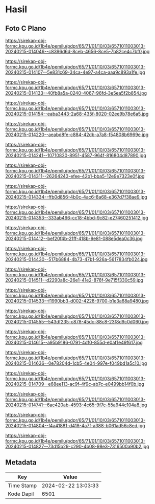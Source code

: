 # Hasil

## Foto C Plano

https://sirekap-obj-formc.kpu.go.id/1b4e/pemilu/pdpr/65/71/01/10/03/6571011003013-20240215-014046--c8396d6d-8ceb-4656-8ce5-7b82ce4c7bf0.jpg

https://sirekap-obj-formc.kpu.go.id/1b4e/pemilu/pdpr/65/71/01/10/03/6571011003013-20240215-014107--5e831c69-34ca-4e97-a4ca-aaa9c893a1fe.jpg

https://sirekap-obj-formc.kpu.go.id/1b4e/pemilu/pdpr/65/71/01/10/03/6571011003013-20240215-014133--40fb8a5a-0240-4067-96fd-3e5ea5f2b854.jpg

https://sirekap-obj-formc.kpu.go.id/1b4e/pemilu/pdpr/65/71/01/10/03/6571011003013-20240215-014154--eaba3443-2a68-435f-8020-02ee9b78e6a5.jpg

https://sirekap-obj-formc.kpu.go.id/1b4e/pemilu/pdpr/65/71/01/10/03/6571011003013-20240215-014220--aeabd8fe-c884-42db-a7a8-f54808b6969e.jpg

https://sirekap-obj-formc.kpu.go.id/1b4e/pemilu/pdpr/65/71/01/10/03/6571011003013-20240215-014241--10710830-8951-4587-964f-816804d87890.jpg

https://sirekap-obj-formc.kpu.go.id/1b4e/pemilu/pdpr/65/71/01/10/03/6571011003013-20240215-014311--26264243-efee-42b1-bba5-12e9e7323e0f.jpg

https://sirekap-obj-formc.kpu.go.id/1b4e/pemilu/pdpr/65/71/01/10/03/6571011003013-20240215-014334--ffb0d856-4b0c-4ac6-8a68-e367d7f38ae9.jpg

https://sirekap-obj-formc.kpu.go.id/1b4e/pemilu/pdpr/65/71/01/10/03/6571011003013-20240215-014353--333ab466-cc18-4bbd-9c82-e27460251412.jpg

https://sirekap-obj-formc.kpu.go.id/1b4e/pemilu/pdpr/65/71/01/10/03/6571011003013-20240215-014412--bef20f4b-21ff-418b-9e81-088e5dea0c36.jpg

https://sirekap-obj-formc.kpu.go.id/1b4e/pemilu/pdpr/65/71/01/10/03/6571011003013-20240215-014430--517b6884-4b73-47b1-926a-5617834fb024.jpg

https://sirekap-obj-formc.kpu.go.id/1b4e/pemilu/pdpr/65/71/01/10/03/6571011003013-20240215-014511--d2290a8c-26e1-41e2-876f-9e715f330c59.jpg

https://sirekap-obj-formc.kpu.go.id/1b4e/pemilu/pdpr/65/71/01/10/03/6571011003013-20240215-014533--f1990bb3-d002-4228-9700-b1e3a68a9480.jpg

https://sirekap-obj-formc.kpu.go.id/1b4e/pemilu/pdpr/65/71/01/10/03/6571011003013-20240215-014555--543df235-c878-45dc-88c8-23f8d9c0d060.jpg

https://sirekap-obj-formc.kpu.go.id/1b4e/pemilu/pdpr/65/71/01/10/03/6571011003013-20240215-014615--a95b9186-0791-4df0-855d-e0af1e49f617.jpg

https://sirekap-obj-formc.kpu.go.id/1b4e/pemilu/pdpr/65/71/01/10/03/6571011003013-20240215-014636--0e78204d-1cb5-4e04-997e-f049bd1a5c10.jpg

https://sirekap-obj-formc.kpu.go.id/1b4e/pemilu/pdpr/65/71/01/10/03/6571011003013-20240215-014709--e68ee113-ac9f-4f9c-ab7c-e0499bb14f0b.jpg

https://sirekap-obj-formc.kpu.go.id/1b4e/pemilu/pdpr/65/71/01/10/03/6571011003013-20240215-014741--6ac420ab-4593-4c65-9f7c-55a944c104a8.jpg

https://sirekap-obj-formc.kpu.go.id/1b4e/pemilu/pdpr/65/71/01/10/03/6571011003013-20240215-014804--f4a41881-d418-4a7f-a388-b061ad56c8ed.jpg

https://sirekap-obj-formc.kpu.go.id/1b4e/pemilu/pdpr/65/71/01/10/03/6571011003013-20240215-014827--73d15b29-c290-4b08-98e3-7316500a90b2.jpg


## Metadata

| Key        | Value               |
| ---------- | ------------------- |
| Time Stamp | 2024-02-22 13:03:33 |
| Kode Dapil | 6501                |



